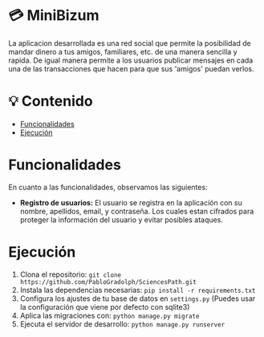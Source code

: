 # 💳 MiniBizum
La aplicacion desarrollada es una red social que permite la posibilidad de mandar dinero a tus amigos, familiares, etc. de una manera sencilla y rapida. De igual manera permite a los usuarios publicar mensajes en cada una de las transacciones que hacen para que sus 'amigos' puedan verlos.
# 💡 Contenido
- [Funcionalidades](#funcionalidades)
- [Ejecución](#ejecución)

# Funcionalidades
En cuanto a las funcionalidades, observamos las siguientes:
- **Registro de usuarios:** El usuario se registra en la aplicación con su nombre, apellidos, email, y contraseña. Los cuales estan cifrados para proteger la información del usuario y evitar posibles ataques.

# Ejecución
1. Clona el repositorio: `git clone https://github.com/PabloGradolph/SciencesPath.git`
2. Instala las dependencias necesarias: `pip install -r requirements.txt`
3. Configura los ajustes de tu base de datos en `settings.py` (Puedes usar la configuración que viene por defecto con sqlite3)
4. Aplica las migraciones con: `python manage.py migrate`
5. Ejecuta el servidor de desarrollo: `python manage.py runserver`

